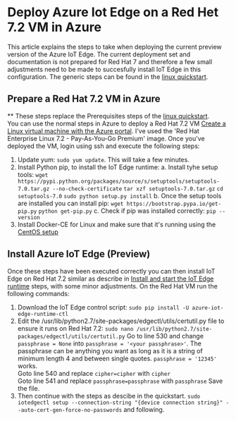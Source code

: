 # Deploy Azure Iot Edge on a Red Het 7.2 VM in Azure 
This article explains the steps to take when deploying the current preview version of the Azure IoT Edge. The current deployment set and documentation is not prepared for Red Hat 7 and therefore a few small adjustments need to be made to succesfully install IoT Edge in this configuration. The generic steps can be found in the [linux quickstart](https://docs.microsoft.com/en-us/azure/iot-edge/quickstart-linux).

## Prepare a Red Hat 7.2 VM in Azure
** These steps replace the Prerequisites steps of the [linux quickstart](https://docs.microsoft.com/en-us/azure/iot-edge/quickstart-linux#prerequisites).<br>
You can use the normal steps in Azure to deploy a Red Hat 7.2 VM [Create a Linux virtual machine with the Azure portal](https://docs.microsoft.com/en-us/azure/virtual-machines/linux/quick-create-portal). I've used the 'Red Hat Enterprise Linux 7.2 - Pay-As-You-Go Premium' image. Once you've deployed the VM, login using ssh and execute the following steps:
1.  Update yum: `sudo yum update`. This will take a few minutes.
2.  Install Python pip, to install the IoT Edge runtime: 
    a.  Install tyhe setup tools:
        `wget https://pypi.python.org/packages/source/s/setuptools/setuptools-7.0.tar.gz --no-check-certificate`
        `tar xzf setuptools-7.0.tar.gz`
        `cd setuptools-7.0`
        `sudo python setup.py install`
    b.  Once the setup tools are installed you can install pip:
        `wget https://bootstrap.pypa.io/get-pip.py`
        `python get-pip.py`
    c.  Check if pip was installed correctly:
        `pip --version`
3.  Install Docker-CE for Linux and make sure that it's running using the [CentOS setup](https://docs.docker.com/install/linux/docker-ce/centos/)

## Install Azure IoT Edge (Preview)
Once these steps have been executed correctly you can then install IoT Edge on Red Hat 7.2 similar as describe in [Install and start the IoT Edge runtime](https://docs.microsoft.com/en-us/azure/iot-edge/quickstart-linux#install-and-start-the-iot-edge-runtime) steps, with some minor adjustments.
On the Red Hat VM run the following commands: 
1.  Download the IoT Edge control script:
    `sudo pip install -U azure-iot-edge-runtime-ctl`
2.  Edit the /usr/lib/python2.7/site-packages/edgectl/utils/certutil.py file to ensure it runs on Red Hat 7.2:
    `sudo nano /usr/lib/python2.7/site-packages/edgectl/utils/certutil.py`
    Go to line 530 and change `passphrase = None` into `passphrase = '<your passphrase>'`. The passphrase can be anything you want as long as it is a string of minimum length 4 and between single quotes. `passphrase = '12345'` works.<br>
    Goto line 540 and replace `cipher=cipher` with `cipher`<br>
    Goto line 541 and replace `passphrase=passphrase` with `passphrase`
    Save the file.
3.  Then continue with the steps as descibe in the quickstart. `sudo iotedgectl setup --connection-string "{device connection string}" --auto-cert-gen-force-no-passwords` and following.
